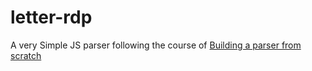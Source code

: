 # letter-rdp

A very Simple JS parser following the course of [Building a parser from scratch](https://www.udemy.com/course/parser-from-scratch/)
